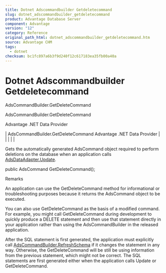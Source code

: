 ```yaml
---
title: Dotnet Adscommandbuilder Getdeletecommand
slug: dotnet_adscommandbuilder_getdeletecommand
product: Advantage Database Server
component: Advantage
version: "12"
category: Reference
original_path_html: dotnet_adscommandbuilder_getdeletecommand.htm
source: Advantage CHM
tags:
  - dotnet
checksum: bc1fc897a6b3f9d240f12c617183ea35fb00a40a
---
```


# Dotnet Adscommandbuilder Getdeletecommand

AdsCommandBuilder.GetDeleteCommand

AdsCommandBuilder.GetDeleteCommand

Advantage .NET Data Provider

| AdsCommandBuilder.GetDeleteCommand  Advantage .NET Data Provider |  |  |  |  |

Gets the automatically generated AdsCommand object required to perform deletions on the database when an application calls [AdsDataAdapter.Update](dotnet_adsdataadapter_update.md).

public AdsCommand GetDeleteCommand();

Remarks

An application can use the GetDeleteCommand method for informational or troubleshooting purposes because it returns the AdsCommand object to be executed.

You can also use GetDeleteCommand as the basis of a modified command. For example, you might call GetDeleteCommand during development to quickly produce a DELETE statement and then use that statement directly in your application rather than using the AdsCommandBuilder in the released application.

After the SQL statement is first generated, the application must explicitly call [AdsCommandBuilder.RefreshSchema](dotnet_adscommandbuilder_refreshschema.md) if it changes the statement in any way. Otherwise, the GetDeleteCommand will be still be using information from the previous statement, which might not be correct. The SQL statements are first generated either when the application calls Update or GetDeleteCommand.
